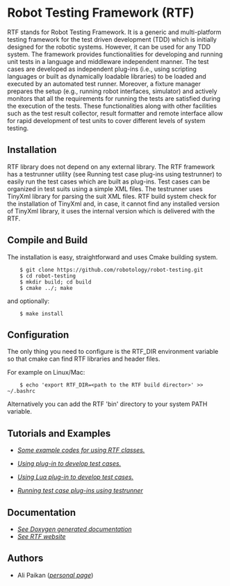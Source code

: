 Robot Testing Framework (RTF)
============================
RTF stands for Robot Testing Framework. It is a generic and multi-platform testing framework for the test driven development (TDD)
which is initially designed for the robotic systems. However, it can be used for any TDD system.
The framework provides functionalities for developing and running unit tests in a language and middleware independent manner. The
test cases are developed as independent plug-ins (i.e., using scripting languages or built as dynamically loadable libraries) to be
loaded and executed by an automated test runner. Moreover, a fixture manager prepares the setup (e.g., running robot interfaces,
simulator) and actively monitors that all the requirements for running the tests are satisfied during the execution of the tests.
These functionalities along with other facilities such as the test result collector, result formatter and remote interface allow
for rapid development of test units to cover different levels of system testing.



Installation
------------
RTF library does not depend on any external library. The RTF framework has a testrunner utility (see Running test case plug-ins
using testrunner) to easily run the test cases which are built as plug-ins. Test cases can be organized in test suits using a
simple XML files. The testrunner uses TinyXml library for parsing the suit XML files. RTF build system check for the installation
of TinyXml and, in case, it cannot find any installed version of TinyXml library, it uses the internal version which is delivered
with the RTF.


Compile and Build
-----------------
The installation is easy, straightforward and uses Cmake building system.
```
    $ git clone https://github.com/robotology/robot-testing.git
    $ cd robot-testing
    $ mkdir build; cd build
    $ cmake ../; make
```

and optionally:
```
    $ make install
```

Configuration
-------------
The only thing you need to configure is the RTF_DIR environment variable so that cmake can find RTF libraries and header files.

For example on Linux/Mac:
```
    $ echo 'export RTF_DIR=<path to the RTF build director>' >> ~/.bashrc
```

Alternatively you can add the RTF 'bin' directory to your system PATH variable.


Tutorials and Examples
-----------------------
* [*Some example codes for using RTF classes.*](http://robotology.github.io/robot-testing/documentation/examples.html)

* [*Using plug-in to develop test cases.*](http://robotology.github.io/robot-testing/documentation/rtf_plugin_example.html)

* [*Using Lua plug-in to develop test cases.*](http://robotology.github.io/robot-testing/documentation/rtf_lua_plugin_example.html)
 
* [*Running test case plug-ins using testrunner*](http://robotology.github.io/robot-testing/documentation/testrunner.html)


Documentation
-------------
* [*See Doxygen generated documentation*](http://robotology.github.io/robot-testing/documentation/index.html)
* [*See RTF website*](http://robotology.github.io/robot-testing/index.html)

Authors
-------
* Ali Paikan ([*personal page*](alipaikan.com))

